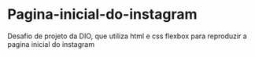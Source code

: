 # Pagina-inicial-do-instagram
Desafio de projeto da DIO, que utiliza html e css flexbox para reproduzir a pagina inicial do instagram
